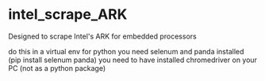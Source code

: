 # intel_scrape_ARK
Designed to scrape Intel's ARK for embedded processors

do this in a virtual env for python
you need selenum and panda installed (pip install selenum panda)
you need to have installed chromedriver on your PC (not as a python package)

